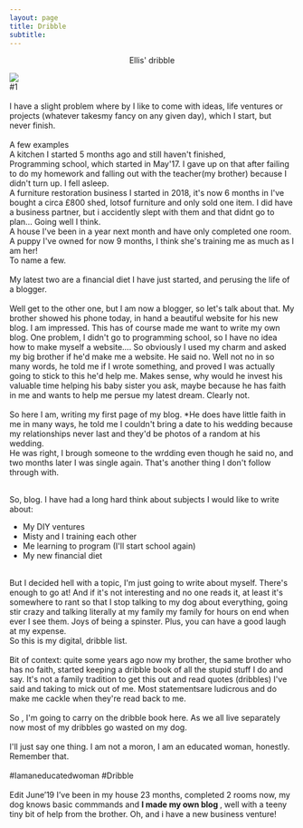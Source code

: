 ```yaml
---
layout: page
title: Dribble
subtitle:   
---
```


<p style="text-align:center;">Ellis' dribble <br></p>
<a href="https://www.instagram.com/p/BL4QxMmj3gu/?utm_source=ig_web_button_share_sheet">
<img src="dribble.jpg"></a>
<br>
#1 <br> <br>
I have a slight problem where by I like to come with ideas, life ventures or projects (whatever takesmy fancy on any given day), which I start, but never finish. <br> <br>
A few examples <br>
A kitchen I started 5 months ago and still haven't finished,<br>
Programming school, which started in May'17. I gave up on that after failing to do my homework and falling out with the teacher(my brother) because I didn't turn up. I fell asleep.<br>
A furniture restoration business I started in 2018, it's now 6 months in I've bought a circa £800 shed, lotsof furniture and only sold one item. I did have a business partner, but i accidently slept with them and that didnt go to plan... Going well I think.<br>
A house I've been in a year next month and have only completed one room.<br>
A puppy I've owned for now 9 months, I think she's training me as much as I am her!<br>
To name a few.<br> <br>
My latest two are a financial diet I have just started, and perusing the life of a blogger.<br> <br>
Well get to the other one, but I am now a blogger, so let's talk about that. My brother showed his phone today, in hand a beautiful website for his new blog. I am impressed. This has of course made me want to write my own blog. One problem, I didn't go to programming school, so I have no idea how to make myself a website.... So obviously I used my charm and asked my big brother if he'd make me a website. He said no. Well not no in so many words, he told me if I wrote something, and proved I was actually going to stick to this he'd help me. Makes sense, why would he invest his valuable time helping his baby sister you ask, maybe because he has faith in me and wants to help me persue my latest dream. Clearly not. <br> <br> So here I am, writing my first page of my blog. *He does have little faith in me in many ways, he told me I couldn't bring a date to his wedding because my relationships never last and they'd be photos of a random at his wedding. <br> He was right, I brough someone to the wrdding even though he said no, and two months later I was single again. That's another thing I don't follow through with. <br> <br>
 
So, blog. I have had a long hard think about subjects I would like to write about: <br>
- My DIY ventures<br>
- Misty and I training each other<br>
- Me learning to program (I'll start school again)<br>
- My new financial diet<br>
<br>
But I decided hell with a topic, I'm just going to write about myself. There's enough to go at! And if it's not interesting and no one reads it, at least it's somewhere to rant so that I stop talking to my dog about everything, going stir crazy and talking literally at my family my family for hours on end when ever I see them. Joys of being a spinster. Plus, you can have a good laugh at my expense.<br>
So this is my digital, dribble list.<br>
<br>
Bit of context: quite some years ago now my brother, the same brother who has no faith, started keeping a dribble book of all the stupid stuff I do and say. It's not a family tradition to get this out and read quotes (dribbles) I've said and taking to mick out of me. Most statementsare ludicrous and do make me cackle when they're read back to me.<br> <br>
So , I'm going to carry on the dribble book here. As we all live separately now most of my dribbles go wasted on my dog.<br> <br>
I'll just say one thing. I am not a moron, I am an educated woman, honestly. Remember that.<br> <br>
#Iamaneducatedwoman #Dribble<br>
<br>
Edit June’19 I’ve been in my house 23 months, completed 2 rooms now, my dog knows basic commmands and <b> I made my own blog </b>, well with a teeny tiny bit of help from the brother. Oh, and i have a new business venture! 

 
